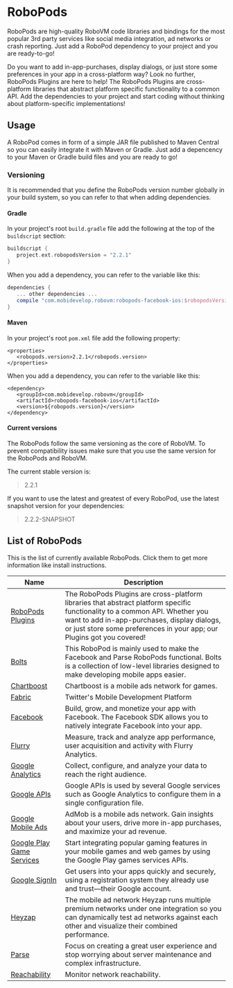 # RoboPods

RoboPods are high-quality RoboVM code libraries and bindings for the most popular 3rd party services 
like social media integration, ad networks or crash reporting. Just add a RoboPod dependency to your 
project and you are ready-to-go!

Do you want to add in-app-purchases, display dialogs, or just store some preferences in your app in a cross-platform way? 
Look no further, RoboPods Plugins are here to help!
The RoboPods Plugins are cross-platform libraries that abstract platform specific functionality to a common API.
Add the dependencies to your project and start coding without thinking about platform-specific implementations!

## Usage

A RoboPod comes in form of a simple JAR file published to Maven Central so you can easily 
integrate it with Maven or Gradle.
Just add a depencency to your Maven or Gradle build files and you are ready to go!

### Versioning

It is recommended that you define the RoboPods version number globally in your build system, 
so you can refer to that when adding dependencies.

#### Gradle

In your project's root `build.gradle` file add the following at the top of the `buildscript` section:

```gradle
buildscript {
   project.ext.robopodsVersion = "2.2.1"
}
```

When you add a dependency, you can refer to the variable like this:

```gradle
dependencies {
   ... other dependencies ...
   compile "com.mobidevelop.robovm:robopods-facebook-ios:$robopodsVersion"
}
```

#### Maven

In your project's root `pom.xml` file add the following property:

```maven
<properties>
   <robopods.version>2.2.1</robopods.version>
</properties>
```

When you add a dependency, you can refer to the variable like this:

```maven
<dependency>
   <groupId>com.mobidevelop.robovm</groupId>
   <artifactId>robopods-facebook-ios</artifactId>
   <version>${robopods.version}</version>
</dependency>
```

#### Current versions

The RoboPods follow the same versioning as the core of RoboVM. 
To prevent compatibility issues make sure that you use the same version for the RoboPods and RoboVM.

The current stable version is:

> 2.2.1

If you want to use the latest and greatest of every RoboPod, use the latest snapshot version for your dependencies:

> 2.2.2-SNAPSHOT


## List of RoboPods

This is the list of currently available RoboPods. Click them to get more information like install instructions.

| Name                                          | Description                                                                       |
|-----------------------------------------------|-----------------------------------------------------------------------------------|
| [RoboPods Plugins](plugins/)                  | The RoboPods Plugins are cross-platform libraries that abstract platform specific functionality to a common API. Whether you want to add in-app-purchases, display dialogs, or just store some preferences in your app; our Plugins got you covered! |
| [Bolts](bolts/)                               | This RoboPod is mainly used to make the Facebook and Parse RoboPods functional. Bolts is a collection of low-level libraries designed to make developing mobile apps easier. |
| [Chartboost](chartboost/)                     | Chartboost is a mobile ads network for games. |
| [Fabric](fabric/)                             | Twitter's Mobile Development Platform |
| [Facebook](facebook/)                         | Build, grow, and monetize your app with Facebook. The Facebook SDK allows you to natively integrate Facebook into your app. |
| [Flurry](flurry/)                             | Measure, track and analyze app performance, user acquisition and activity with Flurry Analytics. |
| [Google Analytics](google-analytics/)         | Collect, configure, and analyze your data to reach the right audience. |
| [Google APIs](google-apis/)                   | Google APIs is used by several Google services such as Google Analytics to configure them in a single configuration file. |
| [Google Mobile Ads](google-mobile-ads/)       | AdMob is a mobile ads network. Gain insights about your users, drive more in-app purchases, and maximize your ad revenue. |
| [Google Play Game Services](google-play-games/)| Start integrating popular gaming features in your mobile games and web games by using the Google Play games services APIs. |
| [Google SignIn](google-signin/)               | Get users into your apps quickly and securely, using a registration system they already use and trust—their Google account. |
| [Heyzap](heyzap/)                             | The mobile ad network Heyzap runs multiple premium networks under one integration so you can dynamically test ad networks against each other and visualize their combined performance. |
| [Parse](parse/)                               | Focus on creating a great user experience and stop worrying about server maintenance and complex infrastructure. |
| [Reachability](reachability/)                 | Monitor network reachability. |
